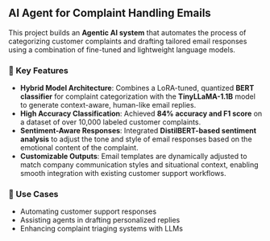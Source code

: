 ## AI Agent for Complaint Handling Emails

This project builds an **Agentic AI system** that automates the process of categorizing customer complaints and drafting tailored email responses using a combination of fine-tuned and lightweight language models.

### 🔧 Key Features

- **Hybrid Model Architecture**: Combines a LoRA-tuned, quantized **BERT classifier** for complaint categorization with the **TinyLLaMA-1.1B** model to generate context-aware, human-like email replies.
- **High Accuracy Classification**: Achieved **84% accuracy and F1 score** on a dataset of over 10,000 labeled customer complaints.
- **Sentiment-Aware Responses**: Integrated **DistilBERT-based sentiment analysis** to adjust the tone and style of email responses based on the emotional content of the complaint.
- **Customizable Outputs**: Email templates are dynamically adjusted to match company communication styles and situational context, enabling smooth integration with existing customer support workflows.

### 🚀 Use Cases

- Automating customer support responses
- Assisting agents in drafting personalized replies
- Enhancing complaint triaging systems with LLMs
